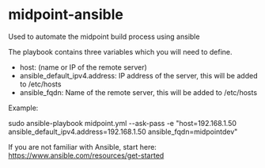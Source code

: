 # midpoint-ansible
Used to automate the midpoint build process using ansible

The playbook contains three variables which you will need to define.
- host: (name or IP of the remote server)
- ansible_default_ipv4.address: IP address of the server, this will be added to /etc/hosts
- ansible_fqdn: Name of the remote server, this will be added to /etc/hosts

Example:

sudo ansible-playbook midpoint.yml --ask-pass -e "host=192.168.1.50 ansible_default_ipv4.address=192.168.1.50 ansible_fqdn=midpointdev"



If you are not familiar with Ansible, start here: https://www.ansible.com/resources/get-started
